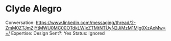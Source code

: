 # Clyde Alegro

Conversation: https://www.linkedin.com/messaging/thread/2-ZmM0ZTJmZjYtMWU0MC00OTdkLWIxZTMtNTUyN2JiMzM1Mjg0XzAxMw==/
Expertise: Design
Sent?: Yes
Status: Ignored